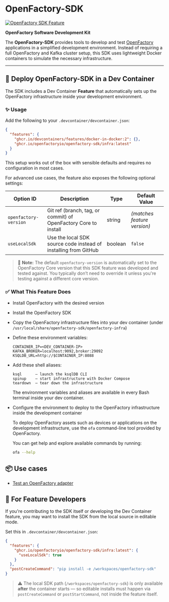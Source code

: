 # OpenFactory-SDK
[![OpenFactory SDK Feature](https://img.shields.io/badge/devcontainer-feature-blue?logo=visualstudiocode)](https://github.com/openfactoryio/openfactory-sdk/tree/main/.devcontainer/features)

**OpenFactory Software Development Kit**

The **OpenFactory-SDK** provides tools to develop and test [OpenFactory](https://github.com/openfactoryio) applications in a simplified development environment. Instead of requiring a full OpenFactory and Kafka cluster setup, this SDK uses lightweight Docker containers to simulate the necessary infrastructure.

---

## 🐳 Deploy OpenFactory-SDK in a Dev Container

The SDK includes a Dev Container **Feature** that automatically sets up the OpenFactory infrastructure inside your development environment.

### ✨ Usage

Add the following to your `.devcontainer/devcontainer.json`:

```json
{
  "features": {
    "ghcr.io/devcontainers/features/docker-in-docker:2": {},
    "ghcr.io/openfactoryio/openfactory-sdk/infra:latest"
  }
}
```
This setup works out of the box with sensible defaults and requires no configuration in most cases.

For advanced use cases, the feature also exposes the following optional settings:

| Option ID             | Description                                                     | Type    | Default Value               |
| --------------------- | --------------------------------------------------------------- | ------- | --------------------------- |
| `openfactory-version` | Git ref (branch, tag, or commit) of OpenFactory Core to install | string  | *(matches feature version)* |
| `useLocalSdk`         | Use the local SDK source code instead of installing from GitHub | boolean | `false`                     |

> 📝 **Note:** The default `openfactory-version` is automatically set to the OpenFactory Core version that this SDK feature was developed and tested against. You typically don’t need to override it unless you're testing against a different core version.

### ✅ What This Feature Does

* Install OpenFactory with the desired version

* Install the OpenFactory SDK

* Copy the OpenFactory infrastructure files into your dev container (under `/usr/local/share/openfactory-sdk/openfactory-infra`)
* Define these environment variables:
  ```
  CONTAINER_IP=<DEV_CONTAINER-IP>
  KAFKA_BROKER=localhost:9092,broker:29092
  KSQLDB_URL=http://$CONTAINER_IP:8088
  ```

* Add these shell aliases:
  ```
  ksql      – launch the ksqlDB CLI
  spinup    – start infrastructure with Docker Compose
  teardown  – tear down the infrastructure
  ```

  The environment variables and aliases are available in every Bash terminal inside your dev container.

* Configure the environment to deploy to the OpenFactory infrastructure inside the development container

  To deploy OpenFactory assets such as devices or applications on the development infrastructure, use the `ofa` command-line tool provided by OpenFactory.

  You can get help and explore available commands by running:
  ```bash
  ofa --help
  ```

## 📦 Use cases

* [Test an OpenFactory adapter](doc/test_adapter.md)

## 🧪 For Feature Developers

If you're contributing to the SDK itself or developing the Dev Container feature, you may want to install the SDK from the local source in editable mode.

Set this in `.devcontainer/devcontainer.json`:

```json
{
  "features": {
    "ghcr.io/openfactoryio/openfactory-sdk/infra:latest": {
      "useLocalSdk": true
    }
  },
  "postCreateCommand": "pip install -e /workspaces/openfactory-sdk"
}
```

> ⚠️ The local SDK path (`/workspaces/openfactory-sdk`) is only available **after** the container starts — so editable installs must happen via `postCreateCommand` or `postStartCommand`, not inside the feature itself.
